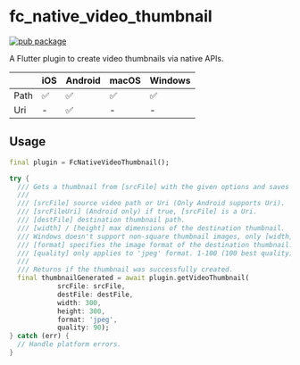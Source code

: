 # fc_native_video_thumbnail

[![pub package](https://img.shields.io/pub/v/fc_native_video_thumbnail.svg)](https://pub.dev/packages/fc_native_video_thumbnail)

A Flutter plugin to create video thumbnails via native APIs.

|      | iOS | Android | macOS | Windows |
| ---- | --- | ------- | ----- | ------- |
| Path | ✅  | ✅      | ✅    | ✅      |
| Uri  | -   | ✅      | -     | -       |

## Usage

```dart
final plugin = FcNativeVideoThumbnail();

try {
  /// Gets a thumbnail from [srcFile] with the given options and saves it to [destFile].
  ///
  /// [srcFile] source video path or Uri (Only Android supports Uri).
  /// [srcFileUri] (Android only) if true, [srcFile] is a Uri.
  /// [destFile] destination thumbnail path.
  /// [width] / [height] max dimensions of the destination thumbnail.
  /// Windows doesn't support non-square thumbnail images, only [width] is used in Windows, resulting in a [width]x[width] max thumbnail.
  /// [format] specifies the image format of the destination thumbnail. 'png' or 'jpeg'. Defaults to null(auto).
  /// [quality] only applies to 'jpeg' format. 1-100 (100 best quality). For 'png' the quality is always 100 (lossless PNG).
  ///
  /// Returns if the thumbnail was successfully created.
  final thumbnailGenerated = await plugin.getVideoThumbnail(
            srcFile: srcFile,
            destFile: destFile,
            width: 300,
            height: 300,
            format: 'jpeg',
            quality: 90);
} catch (err) {
  // Handle platform errors.
}
```
